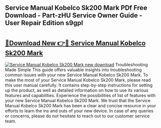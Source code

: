 ## Service Manual Kobelco Sk200 Mark PDf Free Download - Part-zHU Service Owner Guide - User Repair Edition s9gpl

# <h2><a href="http://bc64034.oget.top/?id=Service+Manual+Kobelco+Sk200+Mark">🔗Download New 👉🔴 Service Manual Kobelco Sk200 Mark</a></h2>

[![Service Manual Kobelco Sk200 Mark new download](https://i.imgur.com/5g1atiW.png)](http://bc64034.oget.top/?id=Service+Manual+Kobelco+Sk200+Mark)
Troubleshooting Made Simple This guide offers valuable insights into troubleshooting common issues with your new Service Manual Kobelco Sk200 Mark. To make the most of your Service Manual Kobelco Sk200 Mark, please read this user manual carefully. It contains step-by-step instructions for setting up the product, as well as detailed information on how to use its various features and capabilities. Experience the possibilities of list of features with your new Service Manual Kobelco Sk200 Mark. We trust that the Service Manual Kobelco Sk200 Mark has been a clear and concise resource in your efforts to learn the ins and outs of your new device. In case of any queries or concerns, please do not hesitate to reach out to our customer service team.
